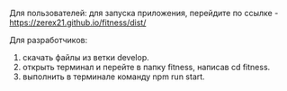 Для пользователей: для запуска приложения, перейдите по ссылке - https://zerex21.github.io/fitness/dist/

Для разработчиков:
  1) скачать файлы из ветки develop.
  2) открыть терминал и перейте в папку fitness, написав cd fitness.
  3) выполнить в терминале команду npm run start.
